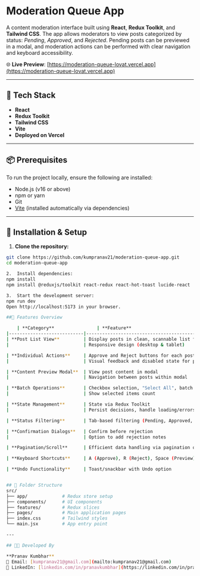 # Moderation Queue App

A content moderation interface built using **React**, **Redux Toolkit**, and **Tailwind CSS**. The app allows moderators to view posts categorized by status: _Pending_, _Approved_, and _Rejected_. Pending posts can be previewed in a modal, and moderation actions can be performed with clear navigation and keyboard accessibility.

🌐 **Live Preview**: [https://moderation-queue-lovat.vercel.app](https://moderation-queue-lovat.vercel.app)

---

## 🔧 Tech Stack

- **React**
- **Redux Toolkit**
- **Tailwind CSS**
- **Vite**
- **Deployed on Vercel**

---

## 📦 Prerequisites

To run the project locally, ensure the following are installed:

- Node.js (v16 or above)
- npm or yarn
- Git
- [Vite](https://vitejs.dev/) (installed automatically via dependencies)
---

## 🚀 Installation & Setup

1. **Clone the repository:**
```bash
git clone https://github.com/kumpranav21/moderation-queue-app.git
cd moderation-queue-app

2.	Install dependencies:
npm install
npm install @reduxjs/toolkit react-redux react-hot-toast lucide-react

3.	Start the development server:
npm run dev
Open http://localhost:5173 in your browser.

##🧩 Features Overview

	| **Category**                | **Feature**                                                                 | **Implemented** | **Notes**                                                                 |
|----------------------------|------------------------------------------------------------------------------|------------------|---------------------------------------------------------------------------|
| **Post List View**         | Display posts in clean, scannable list format                               | ✅ Yes           | Title, username, reason, and timestamp shown                             |
|                            | Responsive design (desktop & tablet)                                        | ✅ Yes           | Fully responsive with Tailwind CSS                                       |

| **Individual Actions**     | Approve and Reject buttons for each post                                    | ✅ Yes           | Clear visual feedback and disabled state post-action                     |
|                            | Visual feedback and disabled state for processed posts                      | ✅ Yes           | Post buttons get disabled after action                                   |

| **Content Preview Modal**  | View post content in modal                                                  | ✅ Yes           | Opens on title click or "View" button; shows all metadata                |
|                            | Navigation between posts within modal                                       | ✅ Yes           | Next/Previous buttons enabled                                            |

| **Batch Operations**       | Checkbox selection, "Select All", batch approve/reject                      | ✅ Yes           | Batch actions fully functional                                           |
|                            | Show selected items count                                                   | ✅ Yes           | Clear indication on UI                                                   |

| **State Management**       | State via Redux Toolkit                                                     | ✅ Yes           | Moderation state managed globally                                        |
|                            | Persist decisions, handle loading/errors                                    | ✅ Yes           | Error handling and loading spinners included                             |

| **Status Filtering**       | Tab-based filtering (Pending, Approved, Rejected)                           | ✅ Yes           | Default is Pending; tabs with count badges                               |

| **Confirmation Dialogs**   | Confirm before rejection                                                    | ✅ Yes           | Dialog before rejecting post included                                    |
|                            | Option to add rejection notes                                               | ✅ Yes           | Rejection notes supported                                                |

| **Pagination/Scroll**      | Efficient data handling via pagination or infinite scroll                   | ✅ Yes           | Infinite scroll implemented                                              |

| **Keyboard Shortcuts**     | A (Approve), R (Reject), Space (Preview), Esc (Close modal)                 | ✅ Yes           | Fully functional with tooltip/hints                                      |

| **Undo Functionality**     | Toast/snackbar with Undo option                                             | ✅ Yes           | "Undo" implemented with success feedback      


## 📁 Folder Structure
src/
├── app/             # Redux store setup
├── components/      # UI components
├── features/        # Redux slices
├── pages/           # Main application pages
├── index.css        # Tailwind styles
└── main.jsx         # App entry point

---

## 👨‍💻 Developed By

**Pranav Kumbhar**  
📧 Email: [kumpranav21@gmail.com](mailto:kumpranav21@gmail.com)  
🔗 LinkedIn: [linkedin.com/in/pranavkumbhar](https://linkedin.com/in/pranavkumbhar)
